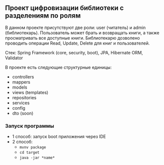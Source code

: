 ## Проект цифровизации библиотеки с разделениям по ролям

В данном проекте присутствуют две роли: user (читатель) и admin (библиотекарь). Пользователь может брать и возвращать книги, а также просматривать все доступные книги. Библиотекарю дозволено проводить операции Read, Update, Delete для книг и пользователей.


Стек:
Spring Framework (core, security, boot), JPA, Hibernate ORM, Validator

В проекте есть следующие структурные единицы:
* controllers
* mappers
* models
* views (templates)
* repositories
* services
* config
* dto (soon)

### Запуск программы

* 1 способ: запуск boot приложения через IDE
* 2 способ:
    - ```mvnv package```
    - ```cd target```
    - ```java -jar *name*```
